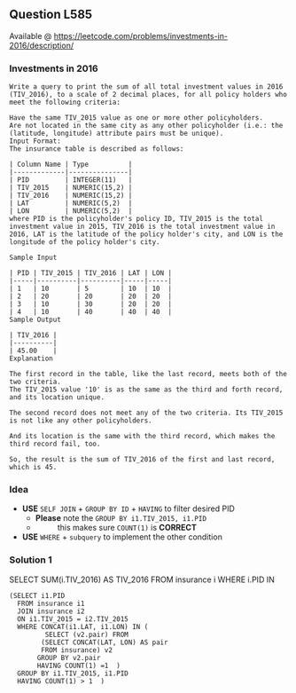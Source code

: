 

## Question L585
Available @ <https://leetcode.com/problems/investments-in-2016/description/>
### Investments in 2016 

	Write a query to print the sum of all total investment values in 2016 (TIV_2016), to a scale of 2 decimal places, for all policy holders who meet the following criteria:
	
	Have the same TIV_2015 value as one or more other policyholders.
	Are not located in the same city as any other policyholder (i.e.: the (latitude, longitude) attribute pairs must be unique).
	Input Format:
	The insurance table is described as follows:
	
	| Column Name | Type          |
	|-------------|---------------|
	| PID         | INTEGER(11)   |
	| TIV_2015    | NUMERIC(15,2) |
	| TIV_2016    | NUMERIC(15,2) |
	| LAT         | NUMERIC(5,2)  |
	| LON         | NUMERIC(5,2)  |
	where PID is the policyholder's policy ID, TIV_2015 is the total investment value in 2015, TIV_2016 is the total investment value in 2016, LAT is the latitude of the policy holder's city, and LON is the longitude of the policy holder's city.
	
	Sample Input
	
	| PID | TIV_2015 | TIV_2016 | LAT | LON |
	|-----|----------|----------|-----|-----|
	| 1   | 10       | 5        | 10  | 10  |
	| 2   | 20       | 20       | 20  | 20  |
	| 3   | 10       | 30       | 20  | 20  |
	| 4   | 10       | 40       | 40  | 40  |
	Sample Output
	
	| TIV_2016 |
	|----------|
	| 45.00    |
	Explanation
	
	The first record in the table, like the last record, meets both of the two criteria.
	The TIV_2015 value '10' is as the same as the third and forth record, and its location unique.
	
	The second record does not meet any of the two criteria. Its TIV_2015 is not like any other policyholders.
	
	And its location is the same with the third record, which makes the third record fail, too.
	
	So, the result is the sum of TIV_2016 of the first and last record, which is 45.
	

### **Idea**
* **USE** `SELF JOIN` + `GROUP BY ID`  + `HAVING` to filter desired PID
	* **Please**  note the `GROUP BY i1.TIV_2015, i1.PID` 
	* &nbsp; &nbsp; &nbsp;  &nbsp; &nbsp; this makes sure `COUNT(1)` is **CORRECT**
* **USE** `WHERE` + `subquery` to implement the other condition	
### Solution 1
   SELECT SUM(i.TIV_2016) AS TIV_2016
   FROM insurance i
   WHERE i.PID IN
   
    (SELECT i1.PID
      FROM insurance i1
      JOIN insurance i2
      ON i1.TIV_2015 = i2.TIV_2015
      WHERE CONCAT(i1.LAT, i1.LON) IN (
             SELECT (v2.pair) FROM
            (SELECT CONCAT(LAT, LON) AS pair
            FROM insurance) v2
           GROUP BY v2.pair
           HAVING COUNT(1) =1  )  
      GROUP BY i1.TIV_2015, i1.PID
      HAVING COUNT(1) > 1  )
          
	
	      


